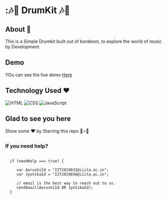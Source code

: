 # ::notes::musical_note: DrumKit :notes::musical_note:


## About :purple_heart:

This is a Simple Drumkit built out of bordeom, to explore the world of music by Development.

##  Demo
YOu can see the live demo [Here](https://jyotika999.github.io/DrumKit/)

## Technology Used :heart:

![HTML](https://img.shields.io/badge/frontend-html-orange.svg?logo=html5&style=flat-square) 
![CSS](https://img.shields.io/badge/frontend-css-yellowgreen.svg?logo=css3&style=flat-square)
![JavaScript](https://img.shields.io/badge/frontend-javascript-blue.svg?logo=javascript&style=flat-square) 

## Glad to see you here 
Show some :heart: by Starring this repo :star2::star::star2:


### If you need help?

```

  if (needHelp === true) {
     
     var AarushiId = "IIT2019032@iiita.ac.in";
     var JyotikaId = "IIT2019036@iiita.ac.in";
     
     // email is the best way to reach out to us.
     sendEmail(AarushiId OR JyotikaId);
  }

```

